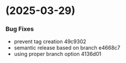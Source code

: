 #  (2025-03-29)


### Bug Fixes

* prevent tag creation 49c9302
* semantic release based on branch e4668c7
* using proper branch option 4136d01



